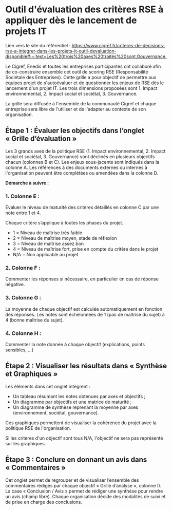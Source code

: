 # Outil d'évaluation des critères RSE à appliquer dès le lancement de projets IT

Lien vers le site du référentiel : <https://www.cigref.fr/criteres-de-decisions-rse-a-integrer-dans-les-projets-it-outil-devaluation-disponible#:~:text=Les%20trois%20axes%20traités%20sont,Gouvernance.>

Le Cigref, Enedis et toutes les entreprises participantes ont collaboré afin de co-construire ensemble cet outil de scoring RSE (Responsabilité Sociétale des Entreprises). Cette grille a pour objectif de permettre aux équipes projet de s'autoévaluer et de questionner les enjeux de RSE dès le lancement d'un projet IT. Les trois dimensions proposées sont 1. Impact environnemental, 2. Impact social et sociétal, 3. Gouvernance.

La grille sera diffusée à l'ensemble de la communauté Cigref et chaque entreprise sera libre de l'utiliser et de l'adapter au contexte de son organisation.

## Étape 1 : Évaluer les objectifs dans l’onglet « Grille d’évaluation »

Les 3 grands axes de la politique RSE (1. Impact environnemental, 2. Impact social et sociétal, 3. Gouvernance) sont déclinés en plusieurs objectifs chacun (colonnes B et C). Les enjeux sous-jacents sont indiqués dans la colonne A. Les références à des documents externes ou internes à l'organisation peuvent être complétées ou amendées dans la colonne D.

**Démarche à suivre :**

### 1. Colonne E :

Évaluer le niveau de maturité des critères détaillés en colonne C par une note entre 1 et 4.

Chaque critère s’applique à toutes les phases du projet.
 * 1 = Niveau de maîtrise très faible
 * 2 = Niveau de maîtrise moyen, stade de réflexion
 * 3 = Niveau de maîtrise assez bon
 * 4 = Niveau de maîtrise fort, prise en compte du critère dans le projet
 * N/A = Non applicable au projet

### 2. Colonne F :

Commenter les réponses si nécessaire, en particulier en cas de réponse négative.

### 3. Colonne G :

La moyenne de chaque objectif est calculée automatiquement en fonction des réponses.
Les notes sont échelonnées de 1 (pas de maîtrise du sujet)  à 4 (bonne maîtrise du sujet).

### 4. Colonne H :

Commenter la note donnée à chaque objectif (explications, points sensibles, …)

## Étape 2 : Visualiser les résultats dans « Synthèse et Graphiques »

Les éléments dans cet onglet intègrent :

- Un tableau résumant les notes obtenues par axes et objectifs  ;
- Un diagramme par objectifs et une matrice de maturité ;
- Un diagramme de synthèse reprenant la moyenne par axes (environnement, sociétal, gouvernance).

Ces graphiques permettent de visualiser la cohérence du projet avec la politique RSE de l'organisation.

Si les critères d'un objectif sont tous N/A, l'objectif ne sera pas représenté sur les graphiques.

## Étape 3 : Conclure en donnant un avis dans « Commentaires »

Cet onglet permet de regrouper et de visualiser l’ensemble des commentaires rédigés par chaque objectif « Grille d’analyse », colonne I).
La case « Conclusion / Avis » permet de rédiger une synthèse pour rendre un avis (champ libre). Chaque organisation décide des modalités de suivi et de prise en charge des conclusions.
